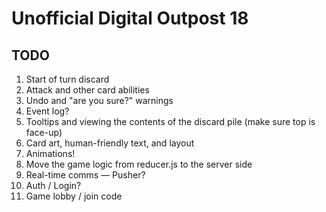 # Unofficial Digital Outpost 18

## TODO

1. Start of turn discard
1. Attack and other card abilities
1. Undo and "are you sure?" warnings
1. Event log?
1. Tooltips and viewing the contents of the discard pile (make sure top is face-up)
1. Card art, human-friendly text, and layout
1. Animations!
1. Move the game logic from reducer.js to the server side
1. Real-time comms — Pusher?
1. Auth / Login?
1. Game lobby / join code
